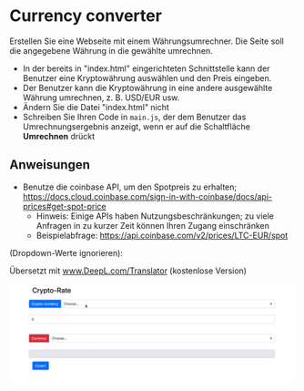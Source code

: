 # Currency converter

Erstellen Sie eine Webseite mit einem Währungsumrechner. Die Seite soll die angegebene Währung in die gewählte umrechnen.

- In der bereits in "index.html" eingerichteten Schnittstelle kann der Benutzer eine Kryptowährung auswählen und den Preis eingeben.
- Der Benutzer kann die Kryptowährung in eine andere ausgewählte Währung umrechnen, z. B. USD/EUR usw.
- Ändern Sie die Datei "index.html" nicht
- Schreiben Sie Ihren Code in `main.js`, der dem Benutzer das Umrechnungsergebnis anzeigt, wenn er auf die Schaltfläche **Umrechnen** drückt

## Anweisungen

- Benutze die coinbase API, um den Spotpreis zu erhalten; https://docs.cloud.coinbase.com/sign-in-with-coinbase/docs/api-prices#get-spot-price
  - Hinweis: Einige APIs haben Nutzungsbeschränkungen; zu viele Anfragen in zu kurzer Zeit können Ihren Zugang einschränken
  - Beispielabfrage: https://api.coinbase.com/v2/prices/LTC-EUR/spot

(Dropdown-Werte ignorieren):

Übersetzt mit www.DeepL.com/Translator (kostenlose Version)

![preview](./demo.gif)
